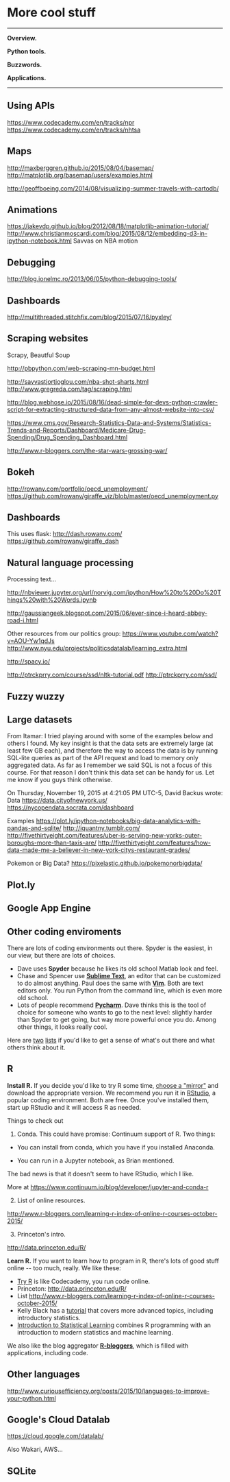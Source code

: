 # More cool stuff


---
**Overview.**

**Python tools.**

**Buzzwords.**

**Applications.**

---

## Using APIs

https://www.codecademy.com/en/tracks/npr
https://www.codecademy.com/en/tracks/nhtsa


## Maps

http://maxberggren.github.io/2015/08/04/basemap/
http://matplotlib.org/basemap/users/examples.html

http://geoffboeing.com/2014/08/visualizing-summer-travels-with-cartodb/

## Animations

https://jakevdp.github.io/blog/2012/08/18/matplotlib-animation-tutorial/
http://www.christianmoscardi.com/blog/2015/08/12/embedding-d3-in-ipython-notebook.html
Savvas on NBA motion

## Debugging

http://blog.ionelmc.ro/2013/06/05/python-debugging-tools/

## Dashboards

http://multithreaded.stitchfix.com/blog/2015/07/16/pyxley/


## Scraping websites

Scrapy, Beautful Soup

http://pbpython.com/web-scraping-mn-budget.html

http://savvastjortjoglou.com/nba-shot-sharts.html
http://www.gregreda.com/tag/scraping.html


http://blog.webhose.io/2015/08/16/dead-simple-for-devs-python-crawler-script-for-extracting-structured-data-from-any-almost-website-into-csv/


https://www.cms.gov/Research-Statistics-Data-and-Systems/Statistics-Trends-and-Reports/Dashboard/Medicare-Drug-Spending/Drug_Spending_Dashboard.html


http://www.r-bloggers.com/the-star-wars-grossing-war/

## Bokeh

http://rowanv.com/portfolio/oecd_unemployment/
https://github.com/rowanv/giraffe_viz/blob/master/oecd_unemployment.py


## Dashboards

This uses flask:
http://dash.rowanv.com/
https://github.com/rowanv/giraffe_dash

## Natural language processing

Processing text...

http://nbviewer.jupyter.org/url/norvig.com/ipython/How%20to%20Do%20Things%20with%20Words.ipynb

http://gaussiangeek.blogspot.com/2015/06/ever-since-i-heard-abbey-road-i.html

Other resources from our politics group:
https://www.youtube.com/watch?v=AOU-Yw1qdJs
http://www.nyu.edu/projects/politicsdatalab/learning_extra.html

http://spacy.io/


http://ptrckprry.com/course/ssd/nltk-tutorial.pdf
http://ptrckprry.com/ssd/


## Fuzzy wuzzy


## Large datasets

From Itamar:  I tried playing around with some of the examples below and others I found.
My key insight is that the data sets are extremely large (at least few GB each), and therefore the way to access the data is by running SQL-lite queries as part of the API request and load to memory only aggregated data.
As far as I remember we said SQL is not a focus of this course. For that reason I don't think this data set can be handy for us.
Let me know if you guys think otherwise.

On Thursday, November 19, 2015 at 4:21:05 PM UTC-5, David Backus wrote:
Data
https://data.cityofnewyork.us/
https://nycopendata.socrata.com/dashboard

Examples
https://plot.ly/ipython-notebooks/big-data-analytics-with-pandas-and-sqlite/
http://iquantny.tumblr.com/
http://fivethirtyeight.com/features/uber-is-serving-new-yorks-outer-boroughs-more-than-taxis-are/
http://fivethirtyeight.com/features/how-data-made-me-a-believer-in-new-york-citys-restaurant-grades/


Pokemon or Big Data?  https://pixelastic.github.io/pokemonorbigdata/


## Plot.ly

## Google App Engine

## Other coding enviroments

There are lots of coding environments out there.  Spyder is the easiest, in our view, but there are lots of choices.

* Dave uses **Spyder** because he likes its old school Matlab look and feel.
* Chase and Spencer use **[Sublime Text](http://www.sublimetext.com/)**, an editor that can be customized to do almost anything.  Paul does the same with **[Vim](http://www.vim.org/)**.  Both are text editors only.  You run Python from the command line, which is even more old school.
* Lots of people recommend **[Pycharm](https://www.jetbrains.com/pycharm/download/)**.  Dave thinks this is the tool of choice for someone who wants to go to the next level:  slightly harder than Spyder to get going, but way more powerful once you do.  Among other things, it looks really cool.

Here are [two](https://wiki.python.org/moin/IntegratedDevelopmentEnvironments) [lists](https://www.reddit.com/r/Python/comments/1keync/best_free_python_ide/) if you'd like to get a sense of what's out there and what others think about it.

## R

**Install R.** If you decide you'd like to try R some time, [choose a "mirror"](https://cran.r-project.org/mirrors.html) and download the appropriate version.  We recommend you run it in [RStudio](https://www.rstudio.com/products/rstudio/download/), a popular coding environment. Both are free.  Once you've installed them, start up RStudio and it will access R as needed.

Things to check out

1. Conda.  This could have promise:  Continuum support of R.  Two things:

* You can install from conda, which you have if you installed Anaconda.

* You can run in a Jupyter notebook, as Brian mentioned.

The bad news is that it doesn't seem to have RStudio, which I like.

More at  https://www.continuum.io/blog/developer/jupyter-and-conda-r

2. List of online resources.

http://www.r-bloggers.com/learning-r-index-of-online-r-courses-october-2015/

3. Princeton's intro.

http://data.princeton.edu/R/

**Learn R.** If you want to learn how to program in R, there's lots of good stuff online -- too much, really.  We like these:

* [Try R](http://tryr.codeschool.com/) is like Codecademy, you run code online.
* Princeton:  http://data.princeton.edu/R/
* List http://www.r-bloggers.com/learning-r-index-of-online-r-courses-october-2015/
* Kelly Black has a [tutorial](http://www.cyclismo.org/tutorial/R/) that covers more advanced topics, including introductory statistics.
* [Introduction to Statistical Learning](http://www-bcf.usc.edu/~gareth/ISL/) combines R programming with an introduction to modern statistics and machine learning.

We also like the blog aggregator **[R-bloggers](http://www.r-bloggers.com/)**, which is filled with applications, including code.


## Other languages

http://www.curiousefficiency.org/posts/2015/10/languages-to-improve-your-python.html

## Google's Cloud Datalab

https://cloud.google.com/datalab/

Also Wakari, AWS...

## SQLite

